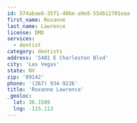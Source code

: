```yaml
---
id: 574abae6-35f1-40be-a9e8-55db12701eaa
first_name: Roxanne
last_name: Lawrence
license: DMD
services:
  - dentist
category: dentists
address: '5481 E Charleston Blvd'
city: 'Las Vegas'
state: NV
zip: '89142'
phone: '(267) 934-9226'
title: 'Roxanne Lawrence'
_geoloc:
  lat: 36.1589
  lng: -115.113
---
```

